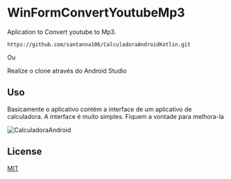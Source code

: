 # WinFormConvertYoutubeMp3

Aplication to Convert youtube to Mp3.



```termina
https://github.com/santanna106/CalculadoraAndroidKotlin.git
```
Ou 

Realize o clone através do Android Studio

## Uso

Basicamente o aplicativo contém a interface de um aplicativo de calculadora. A interface é muito simples. Fiquem a vontade para melhora-la



![CalculadoraAndroid](https://user-images.githubusercontent.com/10618397/111066270-d9df8080-849c-11eb-91cb-f5eac19dcc6b.JPG)




## License
[MIT](https://choosealicense.com/licenses/mit/)

